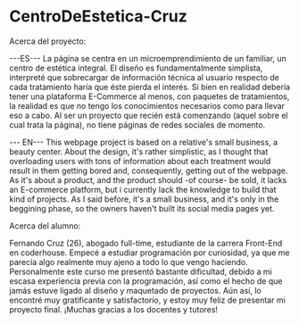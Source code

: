 # CentroDeEstetica-Cruz
Acerca del proyecto:


---ES---
La página se centra en un microemprendimiento de un familiar, un centro de estética integral.
El diseño es fundamentalmente simplista, interpreté que sobrecargar de información técnica al usuario respecto de cada tratamiento haría que éste pierda el interés.
Si bien en realidad debería tener una plataforma E-Commerce al menos, con paquetes de tratamientos, la realidad es que no tengo los conocimientos necesarios como para llevar eso a cabo.
Al ser un proyecto que recién está comenzando (aquel sobre el cual trata la página), no tiene páginas de redes sociales de momento.

--- EN---
This webpage project is based on a relative's small business, a beauty center.
About the design, it's rather simplistic, as I thought that overloading users with tons of information about each treatment would result in them getting bored and, consequently, getting out of the webpage.
As it's about a product, and the product should -of course- be sold, it lacks an E-commerce platform, but i currently lack the knowledge to build that kind of projects.
As I said before, it's a small business, and it's only in the beggining phase, so the owners haven't built its social media pages yet.


Acerca del alumno:

Fernando Cruz (26), abogado full-time, estudiante de la carrera Front-End en coderhouse. Empecé a estudiar programación por curiosidad, ya que me parecía algo realmente muy ajeno a todo lo que vengo haciendo. Personalmente este curso me presentó bastante dificultad, debido a mi escasa experiencia previa con la programación, así como el hecho de que jamás estuve ligado al diseño y maquetado de proyectos. Aún así, lo encontré muy gratificante y satisfactorio, y estoy muy feliz de presentar mi proyecto final. ¡Muchas gracias a los docentes y tutores!
